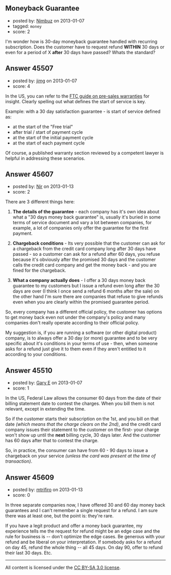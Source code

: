 ## Moneyback Guarantee

- posted by: [Nimbuz](https://stackexchange.com/users/-1/19209-nimbuz) on 2013-01-07
- tagged: `money`
- score: 2

I'm wonder how is 30-day moneyback guarantee handled with recurring subscription. Does the customer have to request refund **WITHIN** 30 days or even for a period of X **after** 30 days have passed? Whats the standard? 


## Answer 45507

- posted by: [jimg](https://stackexchange.com/users/-1/2380-jimg) on 2013-01-07
- score: 4

<p>In the US, you can refer to the <a href="http://business.ftc.gov/documents/bus01-businesspersons-guide-federal-warranty-law#advertising" rel="nofollow">FTC guide on pre-sales warranties</a> for insight. Clearly spelling out what defines the start of service is key.</p>

<p>Example: with a 30 day satisfaction guarantee - is start of service defined as:</p>

<ul>
<li>at the start of the "Free trial"</li>
<li>after trial / start of payment cycle</li>
<li>at the start of the initial payment cycle</li>
<li>at the start of each payment cycle</li>
</ul>

<p>Of course, a published warranty section reviewed by a competent lawyer is helpful in addressing these scenarios.</p>



## Answer 45607

- posted by: [Nir](https://stackexchange.com/users/-1/4237-nir) on 2013-01-13
- score: 2

There are 3 different things here:

1. **The details of the guarantee** - each company has it's own idea about what a "30 days money back guarantee" is, usually it's buried in some terms of service document and vary a lot between companies, for example, a lot of companies only offer the guarantee for the first payment.

2.  **Chargeback conditions** - Its very possible that the customer can ask for a chargeback from the credit card company long after 30 days have passed - so a customer can ask for a refund after 60 days, you refuse because it's obviously after the promised 30 days and the customer calls the credit card company and get the money back - and you are fined for the chargeback.

3. **What a company actually does** - I offer a 30 days money back guarantee to my customers but I issue a refund even long after the 30 days are over (I think I once send a refund 6 months after the sale) on the other hand I'm sure there are companies that refuse to give refunds even when you are clearly within the promised guarantee period.

So, every company has a different official policy, the customer has options to get money back even not under the company's policy and many companies don't really operate according to their official policy.

My suggestion is, if you are running a software (or other digital product) company, is to always offer a 30 day (or more) guarantee and to be very specific about it's conditions in your terms of use - then, when someone asks for a refund just give it to them even if they aren't entitled to it according to your conditions.



## Answer 45510

- posted by: [Gary E](https://stackexchange.com/users/-1/2587-gary-e) on 2013-01-07
- score: 1

In the US, Federal Law allows the consumer 60 days from the date of their billing statement date to contest the charges. When you bill them is not relevant, except in extending the time.

So if the customer starts their subscription on the 1st, and you bill on that date *(which means that the charge clears on the 2nd)*, and the credit card company issues their statement to the customer on the first- your charge won't show up until the **next** billing cycle, 30 days later. And the customer has 60 days after that to contest the charge.

So, in practice, the consumer can have from 60 - 90 days to issue a chargeback on your service *(unless the card was present at the time of transaction)*.



## Answer 45609

- posted by: [mtrifiro](https://stackexchange.com/users/-1/22521-mtrifiro) on 2013-01-13
- score: 0

In three separate companies now, I have offered 30 and 60 day money back guarantees and I can't remember a single request for a refund. I am sure there was at least one, but the point is: they're rare.

If you have a legit product and offer a money back guarantee, my experience tells me the request for refund might be an edge case and the rule for business is -- don't optimize the edge cases. Be generous with your refund and be liberal on your interpretation.  If somebody asks for a refund on day 45, refund the whole thing -- all 45 days. On day 90, offer to refund their last 30 days.  Etc.



---

All content is licensed under the [CC BY-SA 3.0 license](https://creativecommons.org/licenses/by-sa/3.0/).
